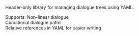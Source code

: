 Header-only library for managing dialogue trees using YAML.  
  
Supports:
Non-linear dialogue  
Conditional dialogue paths  
Relative references in YAML for easier writing  
